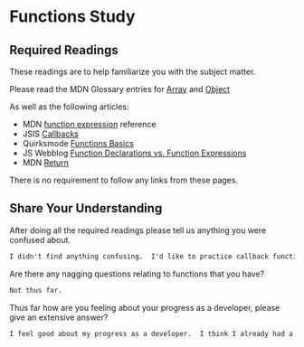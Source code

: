 # Functions Study

## Required Readings

These readings are to help familiarize you with the subject matter.

Please read the MDN Glossary entries for [Array](https://developer.mozilla.org/en-US/docs/Glossary/array) and [Object](https://developer.mozilla.org/en-US/docs/Glossary/Object)

As well as the following articles:

-   MDN [function expression](https://developer.mozilla.org/en-US/docs/Web/JavaScript/Reference/Operators/function) reference
-   JSIS [Callbacks](http://javascriptissexy.com/understand-javascript-callback-functions-and-use-them/)
-   Quirksmode [Functions Basics](http://www.quirksmode.org/js/function.html)
-   JS Webblog [Function Declarations vs. Function Expressions](https://javascriptweblog.wordpress.com/2010/07/06/function-declarations-vs-function-expressions/)
-   MDN [Return](https://developer.mozilla.org/en-US/docs/Web/JavaScript/Reference/Statements/return)

There is no requirement to follow any links from these pages.

## Share Your Understanding

After doing all the required readings please tell us anything you were confused about.

```md
I didn't find anything confusing.  I'd like to practice callback functions, but I do understand why they're used (compartmentalizing code).
```

Are there any nagging questions relating to functions that you have?

```md
Not thus far.
```

Thus far how are you feeling about your progress as a developer, please give
an extensive answer?

```md
I feel good about my progress as a developer.  I think I already had a good basic knowledge of JS, and I'm filling in gaps and getting further practice.  I didn't have experience working with classes, though, so I'm glad to have an understanding of those.
```
